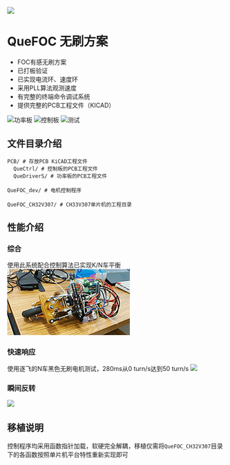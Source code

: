 ![](https://img1.imgtp.com/2023/10/20/xFSDCxYt.png)

# QueFOC 无刷方案

- FOC有感无刷方案
- 已打板验证
- 已实现电流环、速度环
- 采用PLL算法观测速度
- 有完整的终端命令调试系统
- 提供完整的PCB工程文件（KICAD）

![功率板](https://files.catbox.moe/oh9nwy.png)
![控制板](https://files.catbox.moe/5zdesl.png)
![测试](https://files.catbox.moe/clrkut.PNG)

## 文件目录介绍

```
PCB/ # 存放PCB KiCAD工程文件
  QueCtrl/ # 控制板的PCB工程文件
  QueDriverS/ # 功率板的PCB工程文件

QueFOC_dev/ # 电机控制程序

QueFOC_CH32V307/ # CH33V307单片机的工程目录
```

## 性能介绍

### 综合
使用此系统配合控制算法已实现K/N车平衡
![](https://raw.githubusercontent.com/Zen-and-the-Art-of-Balanced-Bike/QueFOC/main/.github/workflows/balance.gif)

### 快速响应
使用逐飞的N车黑色无刷电机测试，280ms从0 turn/s达到50 turn/s
![](https://files.catbox.moe/00hey0.png)

### 瞬间反转
![](https://files.catbox.moe/bvumej.png)

## 移植说明

控制程序均采用函数指针加载，软硬完全解耦，移植仅需将`QueFOC_CH32V307`目录下的各函数按照单片机平台特性重新实现即可



